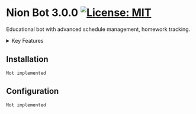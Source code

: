 # Nion Bot 3.0.0 [![License: MIT](https://img.shields.io/badge/License-MIT-yellow.svg)](https://opensource.org/licenses/MIT)

Educational bot with advanced schedule management, homework tracking.

<details>
<summary>
Key Features
</summary>
  
### 🚀 GitHub Improvements
- [ ] API documentation
- [ ] Cached GitHub Actions workflows

### 🔨 Codebase Modernization
- [ ] Full migration to **snake_case**
- [ ] Priority-based logging system:
  Supported levels: `DEBUG`, `INFO`, `WARN`, `ERROR`, `CRITICAL`
- [ ] Pytest integration with 85%+ coverage

### 🔑 PermissionsManager
- [ ] Automatic JSON ⇆ DB synchronization
- [ ] Redis caching for permission checks

### ⚙️ Backend System
- [ ] Delta updates for reduced bandwidth
- [ ] Centralized validation in FastAPI handlers rather than `backend/app/database/requests`
- [ ] Public API features
  - [ ] Traefik reverse proxy
  - [ ] Prometheus/Grafana monitoring

### 🤖 Bot
- [ ] Performance optimizations:
  - [ ] Async I/O operations
  - [ ] Reduced response time to a request
- [ ] Homework management:
  - [ ] Change history for the lesson
  - [ ] Multiple media attachments
- [ ] Schedule system:
  - [ ] History of schedule changes
  - [ ] Exam schedule changes
- [ ] Optional notifications
</details>

## Installation
`Not implemented`

## Configuration
`Not implemented`
